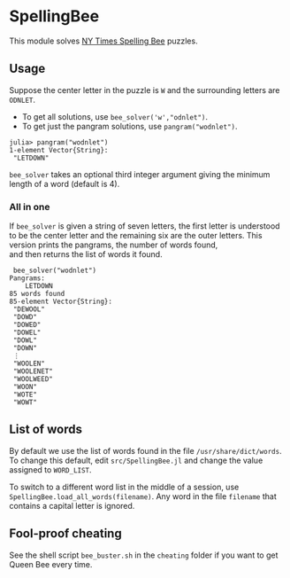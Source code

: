 # SpellingBee

This module solves [NY Times Spelling Bee](https://www.nytimes.com/puzzles/spelling-bee) puzzles.

## Usage

Suppose the center letter in the puzzle is `W` and the surrounding letters are `ODNLET`. 

+ To get all solutions, use `bee_solver('w',"odnlet")`.
+ To get just the pangram solutions, use `pangram("wodnlet")`.
```
julia> pangram("wodnlet")
1-element Vector{String}:
 "LETDOWN"
 ```

`bee_solver` takes an optional third integer argument giving the minimum length of a word (default is 4).

### All in one
If `bee_solver` is given a string of seven letters, the first letter is understood to be the center letter
and the remaining six are the outer letters. This version prints the pangrams, the number of words found,  
and then returns the list of words it found.
```
 bee_solver("wodnlet")
Pangrams:
	LETDOWN
85 words found
85-element Vector{String}:
 "DEWOOL"
 "DOWD"
 "DOWED"
 "DOWEL"
 "DOWL"
 "DOWN"
 ⋮
 "WOOLEN"
 "WOOLENET"
 "WOOLWEED"
 "WOON"
 "WOTE"
 "WOWT"
```



## List of words

By default we use the list of words found in the file `/usr/share/dict/words`.  To change this default, edit `src/SpellingBee.jl` and change the value assigned to `WORD_LIST`.

To switch to a different word list in the middle of a session, use
`SpellingBee.load_all_words(filename)`. Any word in the file `filename` that contains a 
capital letter is ignored. 

## Fool-proof cheating

See the shell script `bee_buster.sh` in the `cheating` folder if you want to get Queen Bee every time.